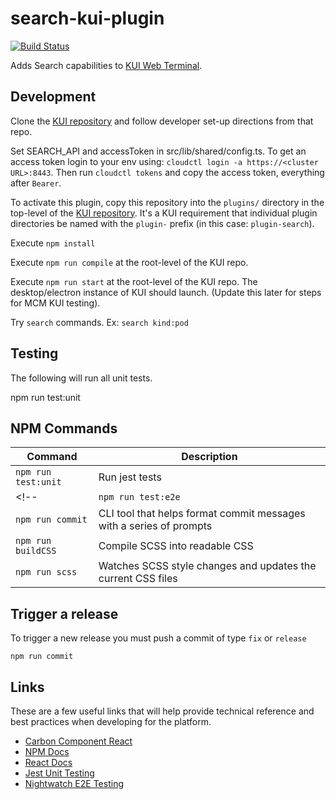 # search-kui-plugin
[![Build Status](https://travis-ci.com/open-cluster-management/search-kui-plugin.svg?token=jzyyzQmWYBEu33MCMh9p&branch=master)](https://travis-ci.com/open-cluster-management/search-kui-plugin)

Adds Search capabilities to [KUI Web Terminal](https://github.com/open-container-management/kui-web-terminal).

## Development
Clone the [KUI repository](https://github.com/IBM/kui) and follow developer set-up directions from that repo.

Set SEARCH_API and accessToken in src/lib/shared/config.ts. To get an access token login to your env using: `cloudctl login -a https://<cluster URL>:8443`. Then run `cloudctl tokens` and copy the access token, everything after `Bearer`.

To activate this plugin, copy this repository into the `plugins/` directory in the top-level of the [KUI repository](https://github.com/IBM/kui).  It's a KUI requirement that individual plugin directories be named with the `plugin-` prefix (in this case:  `plugin-search`).

Execute `npm install`

Execute `npm run compile` at the root-level of the KUI repo.

Execute `npm run start` at the root-level of the KUI repo.  The desktop/electron instance of KUI should launch. (Update this later for steps for MCM KUI testing).

Try `search` commands. Ex: `search kind:pod`

<a href="docs/readme/images/search-command.gif">
    <img align="right" alt="" src="docs/readme/images/search-command.gif"></img>
</a>

## Testing

The following will run all unit tests.

npm run test:unit

## NPM Commands

| Command                | Description                                                         |
|------------------------|---------------------------------------------------------------------|
| `npm run test:unit`    | Run jest tests                                                      |
<!-- | `npm run test:e2e`     | Run e2e test                                                        |-->
| `npm run commit`       | CLI tool that helps format commit messages with a series of prompts |
| `npm run buildCSS`     | Compile SCSS into readable CSS                                      |
| `npm run scss`         | Watches SCSS style changes and updates the current CSS files        |

## Trigger a release
To trigger a new release you must push a commit of type `fix` or `release`
```
npm run commit
```

## Links

These are a few useful links that will help provide technical reference and best practices when developing for the platform.

- [Carbon Component React](https://github.com/carbon-design-system/carbon-components-react)
- [NPM Docs](https://docs.npmjs.com)
- [React Docs](https://reactjs.org/docs/hello-world.html)
- [Jest Unit Testing](https://jestjs.io/docs/en/getting-started)
- [Nightwatch E2E Testing](https://nightwatchjs.org/guide)